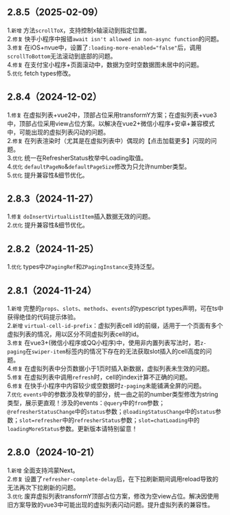 ## 2.8.5（2025-02-09）

1.`新增` 方法`scrollToX`，支持控制x轴滚动到指定位置。  
2.`修复` 快手小程序中报错`await isn't allowed in non-async function`的问题。  
3.`修复` 在iOS+nvue中，设置了`:loading-more-enabled="false"`后，调用`scrollToBottom`无法滚动到底部的问题。  
4.`修复` 在支付宝小程序+页面滚动中，数据为空时空数据图未居中的问题。  
5.`优化` fetch types修改。

## 2.8.4（2024-12-02）

1.`修复` 在虚拟列表+vue2中，顶部占位采用transformY方案；在虚拟列表+vue3中，顶部占位采用view占位方案。以解决在vue2+微信小程序+安卓+兼容模式中，可能出现的虚拟列表闪动的问题。  
2.`修复` 在列表渲染时（尤其是在虚拟列表中）偶现的【点击加载更多】闪现的问题。  
3.`优化` 统一在RefresherStatus枚举中Loading取值。  
4.`优化` `defaultPageNo`&`defaultPageSize`修改为只允许number类型。  
5.`优化` 提升兼容性&细节优化。

## 2.8.3（2024-11-27）

1.`修复` `doInsertVirtualListItem`插入数据无效的问题。  
2.`优化` 提升兼容性&细节优化。

## 2.8.2（2024-11-25）

1.`优化` types中`ZPagingRef`和`ZPagingInstance`支持泛型。

## 2.8.1（2024-11-24）

1.`新增` 完整的`props`、`slots`、`methods`、`events`的typescript types声明，可在ts中获得绝佳的代码提示体验。  
2.`新增` `virtual-cell-id-prefix`：虚拟列表cell id的前缀，适用于一个页面有多个虚拟列表的情况，用以区分不同虚拟列表cell的id。  
3.`修复` 在vue3+(微信小程序或QQ小程序)中，使用非内置列表写法时，若`z-paging`在`swiper-item`标签内的情况下存在的无法获取slot插入的cell高度的问题。  
4.`修复` 在虚拟列表中分页数据小于1页时插入新数据，虚拟列表未生效的问题。  
5.`修复` 在虚拟列表中调用`refresh`时，cell的index计算不正确的问题。  
6.`修复` 在快手小程序中内容较少或空数据时`z-paging`未能铺满全屏的问题。  
7.`优化` `events`中的参数涉及枚举的部分，统一由之前的number类型修改为string类型，展示更直观！涉及的events：`@query`中的`from`参数；`@refresherStatusChange`中的`status`参数；`@loadingStatusChange`中的`status`参数；`slot=refresher`中的`refresherStatus`参数；`slot=chatLoading`中的`loadingMoreStatus`参数。更新版本请特别留意！

## 2.8.0（2024-10-21）

1.`新增` 全面支持鸿蒙Next。  
2.`修复` 设置了`refresher-complete-delay`后，在下拉刷新期间调用reload导致的无法再次下拉刷新的问题。  
3.`优化` 废弃虚拟列表transformY顶部占位方案，修改为空view占位。解决因使用旧方案导致的vue3中可能出现的虚拟列表闪动问题。提升虚拟列表的兼容性。
